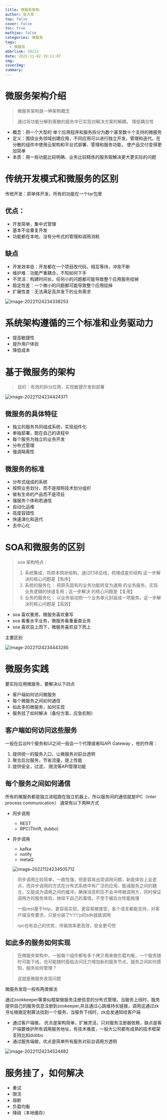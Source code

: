 ```yaml
---
title: 微服务架构
author: 张大哥
top: false
cover: false
toc: true
mathjax: false
categories: 微服务
tags:
  - 微服务
abbrlink: 19213
date: 2022-11-02 19:11:07
img:
coverImg:
summary:
---
```


# 微服务架构介绍

> 微服务架构是一种架构概念
>
> 通过将功能分解到离散的服务中已实现对解决方案的解耦， 降低耦合性

- 概念：把一个大型的 单个应用程序和服务拆分为数个甚至数十个支持的微服务
- 定义：围绕业务领域创建应用，不同应用可以进行独立开发，管理和迭代。在分散的组件中使用云架构和平台式部署、管理和服务功能， 使产品交付变得更加简单
- 本质：用一些功能比较明确、业务比较精炼的服务取解决更大更实际的问题

# 传统开发模式和微服务的区别

传统开发：即单体开发，所有的功能在一个tar包里

## 优点：

- 开发简单，集中式管理
- 基本不会重复开发
- 功能都在本地，没有分布式的管理和调用消耗

## 缺点

- 开发效率低：开发都在一个项目改代码，相互等待，冲突不断
- 维护难：功能严重耦合，不知如何下手
- 不灵活：构建时间长，任何小的问题都可能导致整个应用服务挂掉
- 稳定性差：一个微小的问题都可能导致整个应用挂掉
- 扩展性差：无法满足高并发下的业务需求

![image-20221124234338253](https://zhangtq-blog.oss-cn-hangzhou.aliyuncs.com/content_picture/image-20221124234338253.png)





#  **系统架构遵循的三个标准和业务驱动力** 

- 提高敏捷性
- 提升用户体验
- 降低成本

# 基于微服务的架构

> 目的：有效的拆分应用，实现敏捷开发和部署

![image-20221124234424371](https://zhangtq-blog.oss-cn-hangzhou.aliyuncs.com/content_picture/image-20221124234424371.png)



## 微服务的具体特征

- 独立的服务共同组成系统，实现组件化
- 单独部署，跑在自己的进程中
- 每个服务为独立的业务开发
- 分布式管理
- 强调隔离性

## 微服务的标准

- 分布式组成的系统
- 按照业务划分，而不是按照技术划分组织
- 做有生命的产品而不是项目
- 强服务个体和若通信
- 自动化运维
- 高度容错性
- 快速演化和迭代
- 去中心化

# SOA和微服务的区别

> soa 架构特点： 
>
> 1. 系统集成，将原本网状结构，通过ESB总线，梳理成星形结构 这一步解决的核心问题是【有序】 
> 2. 系统的服务化： 把原先固有的业务功能转变为通用 的业务服务，实现业务逻辑的快速复用；这一步解决 的核心问题是【复用】 
> 3. 业务的服务化： 以业务驱动把一个业务单元封装成一项服务。这一步解决的核心问题是【高效】 
>
> 

- soa 喜欢重用，微服务喜欢重写
- soa 看重水平业务，微服务看重垂直业务
- soa 喜欢自上而下，微服务喜欢自下而上

主要区别



![image-20221124234443285](https://zhangtq-blog.oss-cn-hangzhou.aliyuncs.com/content_picture/image-20221124234443285.png)



# 微服务实践

要实际应用微服务，要解决以下四点

- 客户端如何访问微服务
- 每个微服务之间如何通信
- 如此多的微服务，如何实现
- 服务挂了如何解决（备份方案，应急机制）

## 客户端如何访问这些服务

 一般在后台N个服务和UI之间一般会一个代理或者叫API Gateway ，他的作用：

1. 提供统一的服务入口，让微服务对前台透明
2. 聚合后台服务，节省流量，提上性能
3. 提供安全，过滤， 限流等API管理功能

## 每个服务之间如何通信

 所有的微服务都是独立进程跑在独立机器上，所以服务间的通信就是IPC（inter process communication） 通常有以下两种方式

- 同步调用

  - REST
  - RPC(Thrift, dubbo)

- 异步调用

  - kafka
  - notify
  - metaQ

  
  
  
  
  ![image-20221124234505712](https://zhangtq-blog.oss-cn-hangzhou.aliyuncs.com/content_picture/image-20221124234505712.png)
  
  

> 同步调用比较简单，一致性强，但是容易出现调用问题，新能体验上会差点，而异步调用的方式在分布式系统中有广泛的应用，能减服务之间的耦合，又能成为调用之间的缓冲，确保消息积压不会冲垮被调用方，同时保证调用方的服务体验，继续干自己的事情，不至于被后台性能拖慢
>
> 一般rest基于http，更容易实现，更容易被接受，各个语言都能支持，对客户端没有要求，只是分装了h't't'p的sdk就能调用
>
> rpc也有自己的优势，传输效率更高效，安全更可控
>
> 

## 如此多的服务如何实现

> 在微服务架构中，一般每个组件都有多个拷贝用来做负载均衡，一个服务随时可能下线，也可能随时面临访问压力增加新的服务节点，服务之间如何感知，服务如何管理？
>
> 这就是微服务发现问题

微服务发现一般有两类做法

通过zookkeeper等类似框架做服务注册信息的分布式管理，当服务上线时，服务提供自己的服务信息注册到zookeeper,并且通过心跳维持长链接，调用这通过zk寻址根据定制算法找到一个服务，当服务下线时，zk会发通知给客户端



- 通过客户端做， 优点是架构简单，扩展灵活，只对服务注册器依赖，缺点是客户端要维护所有调用服务地址，有技术难度，一般大公司都有成熟的技术框架支持比如dubbo
- 通过服务端做，优点是简单所有服务对前台调用方透明



![image-20221124234524482](https://zhangtq-blog.oss-cn-hangzhou.aliyuncs.com/content_picture/image-20221124234524482.png)





# 服务挂了，如何解决

- 重试
- 限流
- 熔断
- 负载均衡
- 降级（本地缓存）

